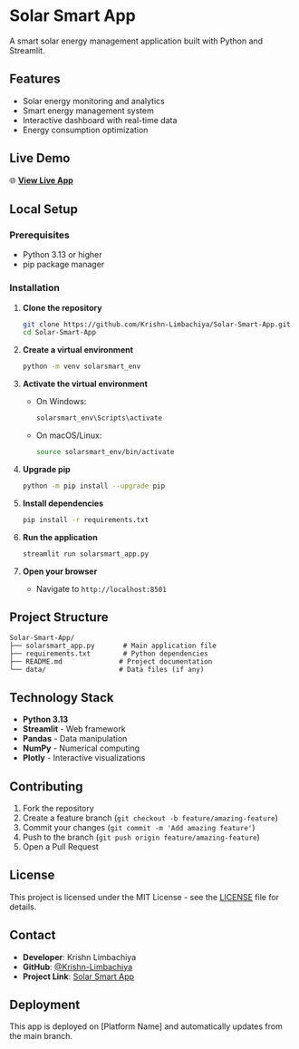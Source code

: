 # Solar Smart App

A smart solar energy management application built with Python and Streamlit.

## Features
- Solar energy monitoring and analytics
- Smart energy management system
- Interactive dashboard with real-time data
- Energy consumption optimization

## Live Demo
🌐 **[View Live App](https://your-app-url-here.com)**

## Local Setup

### Prerequisites
- Python 3.13 or higher
- pip package manager

### Installation

1. **Clone the repository**
   ```bash
   git clone https://github.com/Krishn-Limbachiya/Solar-Smart-App.git
   cd Solar-Smart-App
   ```

2. **Create a virtual environment**
   ```bash
   python -m venv solarsmart_env
   ```

3. **Activate the virtual environment**
   - On Windows:
     ```bash
     solarsmart_env\Scripts\activate
     ```
   - On macOS/Linux:
     ```bash
     source solarsmart_env/bin/activate
     ```

4. **Upgrade pip**
   ```bash
   python -m pip install --upgrade pip
   ```

5. **Install dependencies**
   ```bash
   pip install -r requirements.txt
   ```

6. **Run the application**
   ```bash
   streamlit run solarsmart_app.py
   ```

7. **Open your browser**
   - Navigate to `http://localhost:8501`

## Project Structure
```
Solar-Smart-App/
├── solarsmart_app.py       # Main application file
├── requirements.txt        # Python dependencies
├── README.md              # Project documentation
└── data/                  # Data files (if any)
```

## Technology Stack
- **Python 3.13**
- **Streamlit** - Web framework
- **Pandas** - Data manipulation
- **NumPy** - Numerical computing
- **Plotly** - Interactive visualizations

## Contributing
1. Fork the repository
2. Create a feature branch (`git checkout -b feature/amazing-feature`)
3. Commit your changes (`git commit -m 'Add amazing feature'`)
4. Push to the branch (`git push origin feature/amazing-feature`)
5. Open a Pull Request

## License
This project is licensed under the MIT License - see the [LICENSE](LICENSE) file for details.

## Contact
- **Developer**: Krishn Limbachiya
- **GitHub**: [@Krishn-Limbachiya](https://github.com/Krishn-Limbachiya)
- **Project Link**: [Solar Smart App](https://github.com/Krishn-Limbachiya/Solar-Smart-App)

## Deployment
This app is deployed on [Platform Name] and automatically updates from the main branch.
